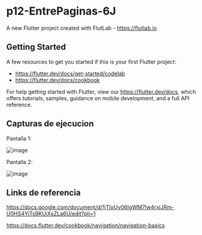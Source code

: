 # p12-EntrePaginas-6J

A new Flutter project created with FlutLab - https://flutlab.io

## Getting Started

A few resources to get you started if this is your first Flutter project:

- https://flutter.dev/docs/get-started/codelab
- https://flutter.dev/docs/cookbook

For help getting started with Flutter, view our
https://flutter.dev/docs, which offers tutorials,
samples, guidance on mobile development, and a full API reference.

## Capturas de ejecucion

Pantalla 1:

![image](https://github.com/HectorRezaRamirez18/p12-EntrePaginas-6J/assets/143548137/c48e6f4f-a27c-4dac-8205-9261bb7327a7)

Pantalla 2:

![image](https://github.com/HectorRezaRamirez18/p12-EntrePaginas-6J/assets/143548137/d071819c-256c-4835-95f2-7dea0d6cc3af)

## Links de referencia

https://docs.google.com/document/d/1jTloUy06IgWM7lw4rxjJRm-U0HS4YiTs9KUiXsZLa6U/edit?pli=1

https://docs.flutter.dev/cookbook/navigation/navigation-basics




